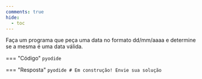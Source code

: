 ```yaml
---
comments: true
hide:
  - toc
---
```


Faça um programa que peça uma data no formato dd/mm/aaaa e determine se a mesma é uma data válida.

=== "Código"
	```pyodide
	```

=== "Resposta"
	```pyodide
	# Em construção! Envie sua solução
	```

